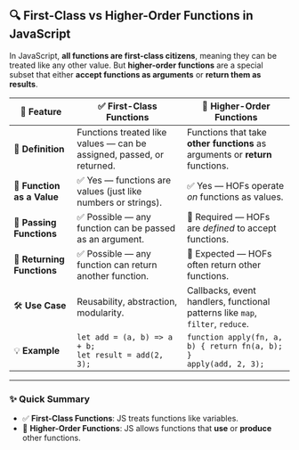 ## 🔍 First-Class vs Higher-Order Functions in JavaScript

In JavaScript, **all functions are first-class citizens**, meaning they can be treated like any other value. But **higher-order functions** are a special subset that either **accept functions as arguments** or **return them as results**.


| 🧩 **Feature**                      | ✅ **First-Class Functions**                                                                 | 🚀 **Higher-Order Functions**                                                                 |
|------------------------------------|----------------------------------------------------------------------------------------------|-----------------------------------------------------------------------------------------------|
| 📖 **Definition**                  | Functions treated like values — can be assigned, passed, or returned.                        | Functions that take **other functions** as arguments or **return** functions.                 |
| 🎯 **Function as a Value**         | ✅ Yes — functions are values (just like numbers or strings).                                | ✅ Yes — HOFs operate *on* functions as values.                                                |
| 🔁 **Passing Functions**           | ✅ Possible — any function can be passed as an argument.                                     | 🔑 Required — HOFs are *defined* to accept functions.                                         |
| 🔄 **Returning Functions**         | ✅ Possible — any function can return another function.                                      | 🔁 Expected — HOFs often return other functions.                                               |
| 🛠️ **Use Case**                   | Reusability, abstraction, modularity.                                                        | Callbacks, event handlers, functional patterns like `map`, `filter`, `reduce`.               |
| 💡 **Example**                     | `let add = (a, b) => a + b;`<br>`let result = add(2, 3);`                                    | `function apply(fn, a, b) { return fn(a, b); }`<br>`apply(add, 2, 3);`                        |

---

### ✨ Quick Summary

- ✅ **First-Class Functions**: JS treats functions like variables.
- 🚀 **Higher-Order Functions**: JS allows functions that **use** or **produce** other functions.
